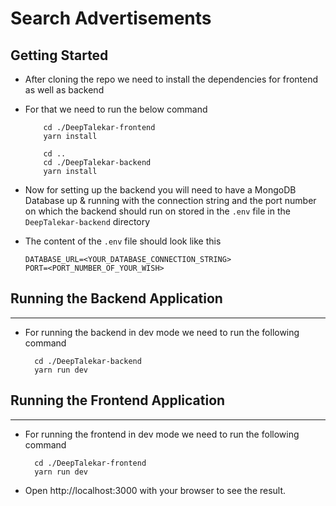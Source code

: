 # Search Advertisements

## Getting Started

- After cloning the repo we need to install the dependencies for frontend as well as backend
- For that we need to run the below command

  ```
      cd ./DeepTalekar-frontend
      yarn install

      cd ..
      cd ./DeepTalekar-backend
      yarn install
  ```

- Now for setting up the backend you will need to have a MongoDB Database up & running with the connection string and the port number on which the backend should run on stored in the `.env` file in the `DeepTalekar-backend` directory
- The content of the `.env` file should look like this
  ```
  DATABASE_URL=<YOUR_DATABASE_CONNECTION_STRING>
  PORT=<PORT_NUMBER_OF_YOUR_WISH>
  ```

## Running the Backend Application

---

- For running the backend in dev mode we need to run the following command
  ```
    cd ./DeepTalekar-backend
    yarn run dev
  ```

## Running the Frontend Application

---

- For running the frontend in dev mode we need to run the following command

  ```
    cd ./DeepTalekar-frontend
    yarn run dev
  ```

- Open http://localhost:3000 with your browser to see the result.
